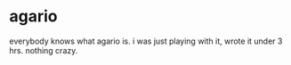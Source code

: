 # agario
everybody knows what agario is. i was just playing with it, wrote it under 3 hrs. nothing crazy.
